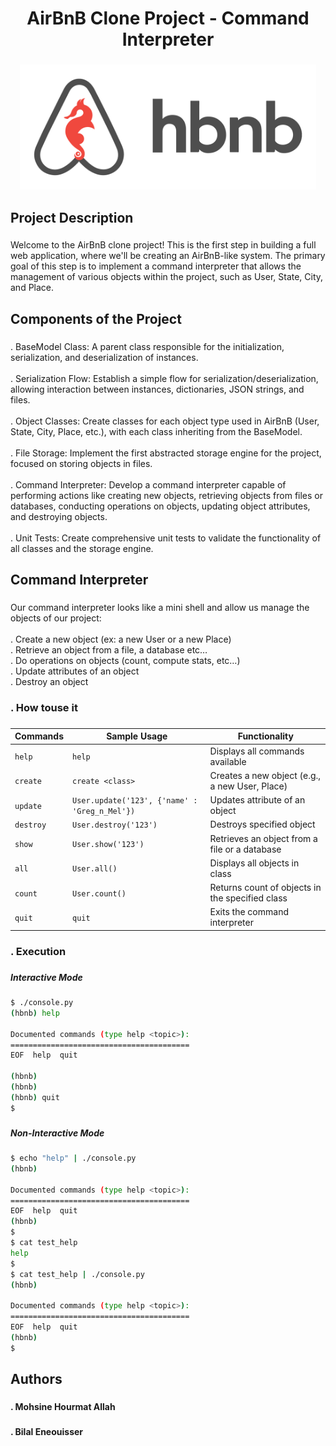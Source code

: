 <h1 align="center">AirBnB Clone Project - Command Interpreter</h1>

###

<div align="center">
  <img height="200" src="https://raw.githubusercontent.com/ELMACHHOUNE/AirBnB_clone/main/hbnb.png"  />
</div>

###

<h2 align="left">Project Description</h2>

###

<p align="left">Welcome to the AirBnB clone project! This is the first step in building a full web application, where we'll be creating an AirBnB-like system. The primary goal of this step is to implement a command interpreter that allows the management of various objects within the project, such as User, State, City, and Place.</p>

###

<h2 align="left">Components of the Project</h2>

###

<p align="left">. BaseModel Class: A parent class responsible for the initialization, serialization, and deserialization of instances.<br><br>. Serialization Flow: Establish a simple flow for serialization/deserialization, allowing interaction between instances, dictionaries, JSON strings, and files.<br><br>. Object Classes: Create classes for each object type used in AirBnB (User, State, City, Place, etc.), with each class inheriting from the BaseModel.<br><br>. File Storage: Implement the first abstracted storage engine for the project, focused on storing objects in files.<br><br>. Command Interpreter: Develop a command interpreter capable of performing actions like creating new objects, retrieving objects from files or databases, conducting operations on objects, updating object attributes, and destroying objects.<br><br>. Unit Tests: Create comprehensive unit tests to validate the functionality of all classes and the storage engine.</p>

###

<h2 align="left">Command Interpreter</h2>

###

<p align="left">Our command interpreter looks like a mini shell and allow us manage the objects of our project:<br><br>. Create a new object (ex: a new User or a new Place)<br>. Retrieve an object from a file, a database etc…<br>. Do operations on objects (count, compute stats, etc…)<br>. Update attributes of an object<br>. Destroy an object</p>

###

<h3 align="left">. How touse it</h3>

###

| Commands | Sample Usage | Functionality |
|----------|--------------|---------------|
| `help`   | `help`       | Displays all commands available |
| `create` | `create <class>` | Creates a new object (e.g., a new User, Place) |
| `update` | `User.update('123', {'name' : 'Greg_n_Mel'})` | Updates attribute of an object |
| `destroy` | `User.destroy('123')` | Destroys specified object |
| `show`   | `User.show('123')` | Retrieves an object from a file or a database |
| `all`    | `User.all()` | Displays all objects in class |
| `count`  | `User.count()` | Returns count of objects in the specified class |
| `quit`   | `quit` | Exits the command interpreter |


###

<h3 align="left">. Execution</h3>

###

<h5 align="left">Interactive Mode</h5>

###

```bash
$ ./console.py
(hbnb) help

Documented commands (type help <topic>):
========================================
EOF  help  quit

(hbnb)
(hbnb)
(hbnb) quit
$
```
###

<h5 align="left">Non-Interactive Mode</h5>

###

```bash
$ echo "help" | ./console.py
(hbnb)

Documented commands (type help <topic>):
========================================
EOF  help  quit
(hbnb)
$
$ cat test_help
help
$
$ cat test_help | ./console.py
(hbnb)

Documented commands (type help <topic>):
========================================
EOF  help  quit
(hbnb)
$
```
###

<h2 align="left">Authors</h2>

###

<h4 align="left">. Mohsine Hourmat Allah</h4>

###

<h4 align="left">. Bilal Eneouisser</h4>

###
